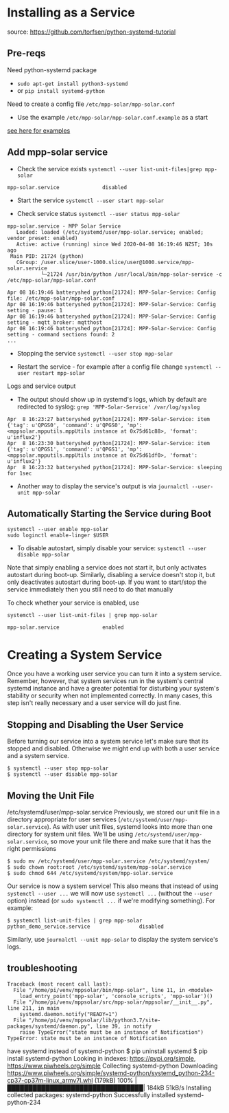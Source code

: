 # Installing as a Service #
source: https://github.com/torfsen/python-systemd-tutorial

## Pre-reqs ##
Need python-systemd package
* `sudo apt-get install python3-systemd`
* or `pip install systemd-python`

Need to create a config file `/etc/mpp-solar/mpp-solar.conf`
* Use the example `/etc/mpp-solar/mpp-solar.conf.example` as a start

[see here for examples](../docs/configfile.md#Config-file-examples)

## Add mpp-solar service ##

* Check the service exists
`systemctl --user list-unit-files|grep mpp-solar`
```
mpp-solar.service              disabled
```
* Start the service
`systemctl --user start mpp-solar`

* Check service status
`systemctl --user status mpp-solar`
```
mpp-solar.service - MPP Solar Service
   Loaded: loaded (/etc/systemd/user/mpp-solar.service; enabled; vendor preset: enabled)
   Active: active (running) since Wed 2020-04-08 16:19:46 NZST; 10s ago
 Main PID: 21724 (python)
   CGroup: /user.slice/user-1000.slice/user@1000.service/mpp-solar.service
           └─21724 /usr/bin/python /usr/local/bin/mpp-solar-service -c /etc/mpp-solar/mpp-solar.conf

Apr 08 16:19:46 batteryshed python[21724]: MPP-Solar-Service: Config file: /etc/mpp-solar/mpp-solar.conf
Apr 08 16:19:46 batteryshed python[21724]: MPP-Solar-Service: Config setting - pause: 1
Apr 08 16:19:46 batteryshed python[21724]: MPP-Solar-Service: Config setting - mqtt_broker: mqtthost
Apr 08 16:19:46 batteryshed python[21724]: MPP-Solar-Service: Config setting - command sections found: 2
...
```

* Stopping the service
`systemctl --user stop mpp-solar`

* Restart the service - for example after a config file change
`systemctl --user restart mpp-solar`

Logs and service output
* The output should show up in systemd's logs, which by default are redirected to syslog:
`grep 'MPP-Solar-Service' /var/log/syslog`
```
Apr  8 16:23:27 batteryshed python[21724]: MPP-Solar-Service: item {'tag': u'QPGS0', 'command': u'QPGS0', 'mp': <mppsolar.mpputils.mppUtils instance at 0x75d61c88>, 'format': u'influx2'}
Apr  8 16:23:30 batteryshed python[21724]: MPP-Solar-Service: item {'tag': u'QPGS1', 'command': u'QPGS1', 'mp': <mppsolar.mpputils.mppUtils instance at 0x75d61df0>, 'format': u'influx2'}
Apr  8 16:23:32 batteryshed python[21724]: MPP-Solar-Service: sleeping for 1sec
```

* Another way to display the service's output is via
`journalctl --user-unit mpp-solar`

## Automatically Starting the Service during Boot ##
```
systemctl --user enable mpp-solar
sudo loginctl enable-linger $USER
```

* To disable autostart, simply disable your service:
`systemctl --user disable mpp-solar`

Note that simply enabling a service does not start it, but only activates autostart during boot-up. Similarly, disabling a service doesn't stop it, but only deactivates autostart during boot-up. If you want to start/stop the service immediately then you still need to do that manually

To check whether your service is enabled, use

`systemctl --user list-unit-files | grep mpp-solar`
```
mpp-solar.service              enabled
```

# Creating a System Service #
Once you have a working user service you can turn it into a system service. Remember, however, that system services run in the system's central systemd instance and have a greater potential for disturbing your system's stability or security when not implemented correctly. In many cases, this step isn't really necessary and a user service will do just fine.

## Stopping and Disabling the User Service ##
Before turning our service into a system service let's make sure that its stopped and disabled. Otherwise we might end up with both a user service and a system service.
```
$ systemctl --user stop mpp-solar
$ systemctl --user disable mpp-solar
```
## Moving the Unit File ##
/etc/systemd/user/mpp-solar.service
Previously, we stored our unit file in a directory appropriate for user services (`/etc/systemd/user/mpp-solar.service`). As with user unit files, systemd looks into more than one directory for system unit files. We'll be using `/etc/systemd/user/mpp-solar.service`, so move your unit file there and make sure that it has the right permissions
```
$ sudo mv /etc/systemd/user/mpp-solar.service /etc/systemd/system/
$ sudo chown root:root /etc/systemd/system/mpp-solar.service
$ sudo chmod 644 /etc/systemd/system/mpp-solar.service
```
Our service is now a system service! This also means that instead of using `systemctl --user ...` we will now use `systemctl ...` (without the `--user` option) instead (or `sudo systemctl ...` if we're modifying something). For example:
```
$ systemctl list-unit-files | grep mpp-solar
python_demo_service.service                disabled
```
Similarly, use `journalctl --unit mpp-solar` to display the system service's logs.


## troubleshooting ##
```
Traceback (most recent call last):
  File "/home/pi/venv/mppsolar/bin/mpp-solar", line 11, in <module>
    load_entry_point('mpp-solar', 'console_scripts', 'mpp-solar')()
  File "/home/pi/venv/mppsolar/src/mpp-solar/mppsolar/__init__.py", line 211, in main
    systemd.daemon.notify("READY=1")
  File "/home/pi/venv/mppsolar/lib/python3.7/site-packages/systemd/daemon.py", line 39, in notify
    raise TypeError("state must be an instance of Notification")
TypeError: state must be an instance of Notification
```
have systemd instead of systemd-python
$ pip uninstall systemd
$ pip install systemd-python
Looking in indexes: https://pypi.org/simple, https://www.piwheels.org/simple
Collecting systemd-python
  Downloading https://www.piwheels.org/simple/systemd-python/systemd_python-234-cp37-cp37m-linux_armv7l.whl (179kB)
    100% |████████████████████████████████| 184kB 51kB/s
Installing collected packages: systemd-python
Successfully installed systemd-python-234
